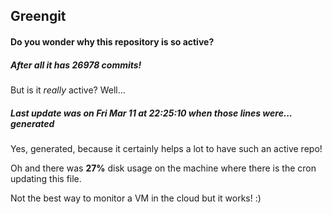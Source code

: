 ## Greengit

#### Do you wonder why this repository is so active?

##### After all it has 26978 commits!

But is it *really* active? Well...

##### Last update was on Fri Mar 11 at 22:25:10 when those lines were... generated

Yes, generated, because it certainly helps a lot to have such an active repo!

Oh and there was **27%** disk usage on the machine
where there is the cron updating this file.

Not the best way to monitor a VM in the cloud but it works! :)
